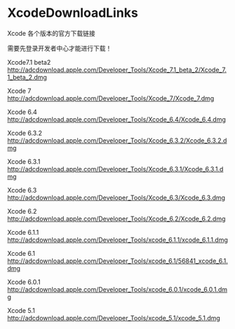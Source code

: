 # XcodeDownloadLinks
Xcode 各个版本的官方下载链接

需要先登录开发者中心才能进行下载！

Xcode7.1 beta2 http://adcdownload.apple.com/Developer_Tools/Xcode_7.1_beta_2/Xcode_7.1_beta_2.dmg

Xcode 7      http://adcdownload.apple.com/Developer_Tools/Xcode_7/Xcode_7.dmg

Xcode 6.4    http://adcdownload.apple.com/Developer_Tools/Xcode_6.4/Xcode_6.4.dmg

Xcode 6.3.2  http://adcdownload.apple.com/Developer_Tools/Xcode_6.3.2/Xcode_6.3.2.dmg

Xcode 6.3.1  http://adcdownload.apple.com/Developer_Tools/Xcode_6.3.1/Xcode_6.3.1.dmg

Xcode 6.3    http://adcdownload.apple.com/Developer_Tools/Xcode_6.3/Xcode_6.3.dmg

Xcode 6.2    http://adcdownload.apple.com/Developer_Tools/Xcode_6.2/Xcode_6.2.dmg

Xcode 6.1.1  http://adcdownload.apple.com/Developer_Tools/xcode_6.1.1/xcode_6.1.1.dmg

Xcode 6.1    http://adcdownload.apple.com/Developer_Tools/xcode_6.1/56841_xcode_6.1.dmg

Xcode 6.0.1  http://adcdownload.apple.com/Developer_Tools/xcode_6.0.1/xcode_6.0.1.dmg

Xcode 5.1    http://adcdownload.apple.com/Developer_Tools/xcode_5.1/xcode_5.1.dmg
